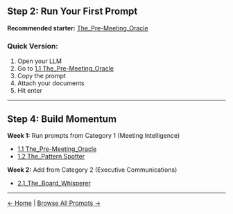 ## Step 2: Run Your First Prompt

**Recommended starter:** [The_Pre-Meeting_Oracle](https://github.com/saren-ai/genx-ai-prompts/blob/main/executive_ai_playbook/1.1_The_Pre-Meeting_Oracle)

### Quick Version:

1. Open your LLM
2. Go to [1.1 The_Pre-Meeting_Oracle](https://github.com/saren-ai/genx-ai-prompts/blob/main/executive_ai_playbook/1.1_The_Pre-Meeting_Oracle)
3. Copy the prompt
4. Attach your documents
5. Hit enter

---

## Step 4: Build Momentum

**Week 1:** Run prompts from Category 1 (Meeting Intelligence)
- [1.1 The_Pre-Meeting_Oracle](https://github.com/saren-ai/genx-ai-prompts/blob/main/executive_ai_playbook/1.1_The_Pre-Meeting_Oracle)
- [1.2 The_Pattern Spotter](https://github.com/saren-ai/genx-ai-prompts/blob/main/executive_ai_playbook/1.2_The_Pattern_Spotter)

**Week 2:** Add from Category 2 (Executive Communications)
- [2.1_The_Board_Whisperer](https://github.com/saren-ai/genx-ai-prompts/blob/main/executive_ai_playbook/2.1_The_Board_Whisperer)

---

[← Home](https://github.com/saren-ai/genx-ai-prompts/tree/main/executive_ai_playbook) | [Browse All Prompts →](https://github.com/saren-ai/genx-ai-prompts/tree/main/executive_ai_playbook#-the-20-prompts)
